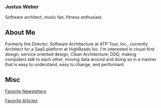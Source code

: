 ### Justus Weber
Software architect, music fan, fitness enthusiast.

## About Me
Formerly the Director, Software Architecture at ATP Tour, Inc., currently Architect for a SaaS platform at HighRoads Inc.  I'm interested in cloud-first design, service oriented design, Clean Architecture, DDD, making computers talk to each other, moving data around and doing so in a manner that is easy to understand, easy to change, and performant.

## Misc
[Favorite Newsletters](https://gist.github.com/justusweber/7dd049c68a3da11623d3bbc512e25b18)

[Favorite Articles](https://gist.github.com/justusweber/c55bb96eebccdf1361676d7273d6846c)

<!--
**justusweber/justusweber** is a ✨ _special_ ✨ repository because its `README.md` (this file) appears on your GitHub profile.

Here are some ideas to get you started:

- 🔭 I’m currently working on ...
- 🌱 I’m currently learning ...
- 👯 I’m looking to collaborate on ...
- 🤔 I’m looking for help with ...
- 💬 Ask me about ...
- 📫 How to reach me: ...
- 😄 Pronouns: ...
- ⚡ Fun fact: ...
-->
